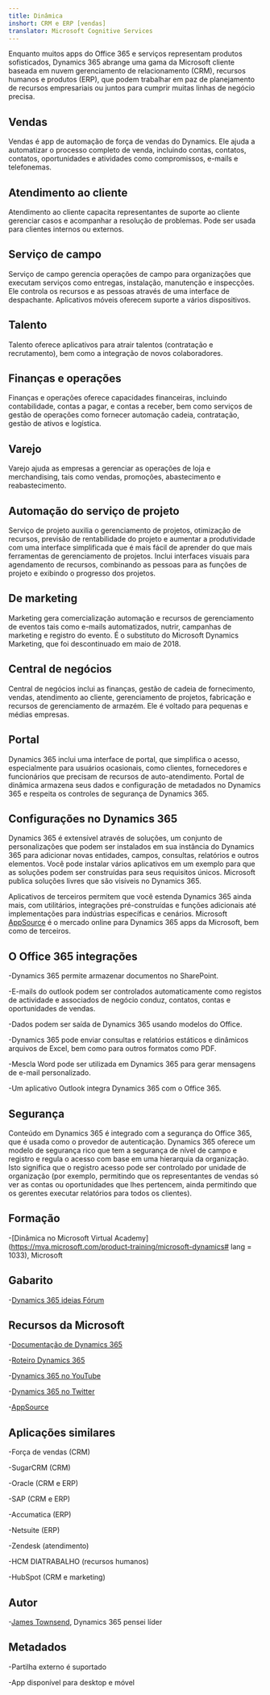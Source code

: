 ```yaml
---
title: Dinâmica
inshort: CRM e ERP [vendas]
translator: Microsoft Cognitive Services
---
```



Enquanto muitos apps do Office 365 e serviços representam produtos sofisticados, Dynamics 365 abrange uma gama da Microsoft cliente baseada em nuvem gerenciamento de relacionamento (CRM), recursos humanos e produtos (ERP), que podem trabalhar em paz de planejamento de recursos empresariais ou juntos para cumprir muitas linhas de negócio precisa.

Vendas
---------

Vendas é app de automação de força de vendas do Dynamics.  Ele ajuda a automatizar o processo completo de venda, incluindo contas, contatos, contatos, oportunidades e atividades como compromissos, e-mails e telefonemas. 

Atendimento ao cliente
---------

Atendimento ao cliente capacita representantes de suporte ao cliente gerenciar casos e acompanhar a resolução de problemas.  Pode ser usada para clientes internos ou externos. 

Serviço de campo
---------

Serviço de campo gerencia operações de campo para organizações que executam serviços como entregas, instalação, manutenção e inspecções.  Ele controla os recursos e as pessoas através de uma interface de despachante.  Aplicativos móveis oferecem suporte a vários dispositivos. 

Talento
---------

Talento oferece aplicativos para atrair talentos (contratação e recrutamento), bem como a integração de novos colaboradores. 

Finanças e operações
---------

Finanças e operações oferece capacidades financeiras, incluindo contabilidade, contas a pagar, e contas a receber, bem como serviços de gestão de operações como fornecer automação cadeia, contratação, gestão de ativos e logística. 

Varejo
---------

Varejo ajuda as empresas a gerenciar as operações de loja e merchandising, tais como vendas, promoções, abastecimento e reabastecimento. 

Automação do serviço de projeto
---------

Serviço de projeto auxilia o gerenciamento de projetos, otimização de recursos, previsão de rentabilidade do projeto e aumentar a produtividade com uma interface simplificada que é mais fácil de aprender do que mais ferramentas de gerenciamento de projetos.  Inclui interfaces visuais para agendamento de recursos, combinando as pessoas para as funções de projeto e exibindo o progresso dos projetos. 

De marketing
---------

Marketing gera comercialização automação e recursos de gerenciamento de eventos tais como e-mails automatizados, nutrir, campanhas de marketing e registro do evento. É o substituto do Microsoft Dynamics Marketing, que foi descontinuado em maio de 2018.

Central de negócios
---------

Central de negócios inclui as finanças, gestão de cadeia de fornecimento, vendas, atendimento ao cliente, gerenciamento de projetos, fabricação e recursos de gerenciamento de armazém. Ele é voltado para pequenas e médias empresas.

Portal
---------

Dynamics 365 inclui uma interface de portal, que simplifica o acesso, especialmente para usuários ocasionais, como clientes, fornecedores e funcionários que precisam de recursos de auto-atendimento.  Portal de dinâmica armazena seus dados e configuração de metadados no Dynamics 365 e respeita os controles de segurança de Dynamics 365. 

Configurações no Dynamics 365
---------

Dynamics 365 é extensível através de soluções, um conjunto de personalizações que podem ser instalados em sua instância do Dynamics 365 para adicionar novas entidades, campos, consultas, relatórios e outros elementos.  Você pode instalar vários aplicativos em um exemplo para que as soluções podem ser construídas para seus requisitos únicos. Microsoft publica soluções livres que são visíveis no Dynamics 365. 

Aplicativos de terceiros permitem que você estenda Dynamics 365 ainda mais, com utilitários, integrações pré-construídas e funções adicionais até implementações para indústrias específicas e cenários. Microsoft [AppSource](https://appsource.microsoft.com/en-US/) é o mercado online para Dynamics 365 apps da Microsoft, bem como de terceiros. 


O Office 365 integrações
---------

-Dynamics 365 permite armazenar documentos no SharePoint.

-E-mails do outlook podem ser controlados automaticamente como registos de actividade e associados de negócio conduz, contatos, contas e oportunidades de vendas. 

-Dados podem ser saída de Dynamics 365 usando modelos do Office. 

-Dynamics 365 pode enviar consultas e relatórios estáticos e dinâmicos arquivos de Excel, bem como para outros formatos como PDF. 

-Mescla Word pode ser utilizada em Dynamics 365 para gerar mensagens de e-mail personalizado. 

-Um aplicativo Outlook integra Dynamics 365 com o Office 365. 


Segurança
---------

Conteúdo em Dynamics 365 é integrado com a segurança do Office 365, que é usada como o provedor de autenticação.  Dynamics 365 oferece um modelo de segurança rico que tem a segurança de nível de campo e registro e regula o acesso com base em uma hierarquia da organização.  Isto significa que o registro acesso pode ser controlado por unidade de organização (por exemplo, permitindo que os representantes de vendas só ver as contas ou oportunidades que lhes pertencem, ainda permitindo que os gerentes executar relatórios para todos os clientes).

Formação
---------

-[Dinâmica no Microsoft Virtual Academy](https://mva.microsoft.com/product-training/microsoft-dynamics# lang = 1033), Microsoft

Gabarito
---------

-[Dynamics 365 ideias Fórum](https://experience.dynamics.com/ideas/list/?forum=1c8854a6-5cdf-4681-bba8-4b6b806fcf7d)

Recursos da Microsoft
---------

-[Documentação de Dynamics 365](https://docs.microsoft.com/en-us/dynamics365/)

-[Roteiro Dynamics 365](https://dynamics.microsoft.com/en-us/release/spring-2018-release/#release-notes)

-[Dynamics 365 no YouTube](https://www.youtube.com/channel/UCJGCg4rB3QSs8y_1FquelBQ)

-[Dynamics 365 no Twitter](https://twitter.com/MSFTDynamics365)

-[AppSource](https://appsource.microsoft.com/en-US/)

Aplicações similares
--------------------

-Força de vendas (CRM)

-SugarCRM (CRM)

-Oracle (CRM e ERP)

-SAP (CRM e ERP)

-Accumatica (ERP)

-Netsuite (ERP)

-Zendesk (atendimento)

-HCM DIATRABALHO (recursos humanos)

-HubSpot (CRM e marketing)

Autor
---------

-[James Townsend](https://twitter.com/jamestownsend), Dynamics 365 pensei líder

Metadados
--------

-Partilha externo é suportado

-App disponível para desktop e móvel


